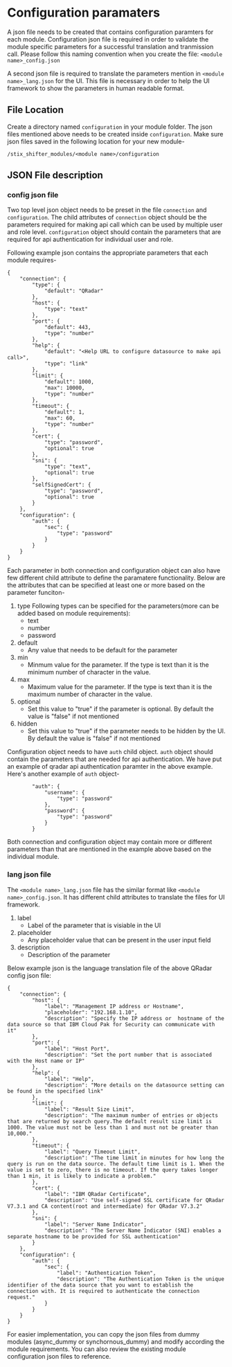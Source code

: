 # Configuration paramaters

A json file needs to be created that contains configuration paramters for each module. Configuration json file is required in order to validate the module specific parameters for a successful translation and tranmission call. Please follow this naming convention when you create the file: `<module name>_config.json`

A second json file is required to translate the parameters mention in `<module name>_lang.json` for the UI. This file is necessary in order to help the UI framework to show the parameters in human readable format.

## File Location

Create a directory named `configuration` in your module folder. The json files mentioned above needs to be created inside `configuration`. Make sure json files saved in the following location for your new module-

```
/stix_shifter_modules/<module name>/configuration
```

## JSON File description

### config json file

Two top level json object needs to be preset in the file `connection` and `configuration`. The child attributes of `connection` object should be the parameters required for making api call which can be used by multiple user and role level. `configuration` object should contain the parameters that are required for api authentication for individual user and role. 

Following example json contains the appropriate parameters that each module requires-

```
{
    "connection": {
        "type": {
            "default": "QRadar"
        },
        "host": {
            "type": "text"
        },
        "port": {
            "default": 443,
            "type": "number"
        },
        "help": {
            "default": "<Help URL to configure datasource to make api call>",
            "type": "link"
        },
        "limit": {
            "default": 1000,
            "max": 10000,
            "type": "number"
        },
        "timeout": {
            "default": 1,
            "max": 60,
            "type": "number"
        },
        "cert": {
            "type": "password",
            "optional": true
        },
        "sni": {
            "type": "text",
            "optional": true
        },
        "selfSignedCert": {
            "type": "password",
            "optional": true
        }
    },
    "configuration": {
        "auth": {
            "sec": {
                "type": "password"
            }
        }
    }
}
```

Each parameter in both connection and configuration object can also have few different child attribute to define the paramatere functionality. Below are the attributes that can be specified at least one or more based on the parameter funciton-

1. type
    Following types can be specified for the parameters(more can be added based on module requirements):
    - text
    - number
    - password
2. default
    - Any value that needs to be default for the parameter
3. min
    - Minmum value for the parameter. If the type is text than it is the minimum number of character in the value.
4. max
    - Maximum value for the parameter. If the type is text than it is the maximum number of character in the value.
5. optional
    - Set this value to "true" if the parameter is optional. By default the value is "false" if not mentioned
6. hidden
    - Set this value to "true" if the parameter needs to be hidden by the UI. By default the value is "false" if not mentioned

Configuration object needs to have `auth` child object. `auth` object should contain the parameters that are needed for api authentication. We have put an example of qradar api authentication paramter in the above example. Here's another example of `auth` object-

```
        "auth": {
            "username": {
                "type": "password"
            },
            "password": {
                "type": "password"
            }
        }
```

Both connection and configuration object may contain more or different parameters than that are mentioned in the example above based on the individual module. 

### lang json file

The `<module name>_lang.json` file has the similar format like `<module name>_config.json`. It has different child attributes to translate the files for UI framework.

1. label
    - Label of the parameter that is visiable in the UI
2. placeholder
    - Any placeholder value that can be present in the user input field
3. description
    - Description of the parameter

Below example json is the language translation file of the above QRadar config json file:

```
{
    "connection": {
        "host": {
            "label": "Management IP address or Hostname",
            "placeholder": "192.168.1.10",
            "description": "Specify the IP address or  hostname of the data source so that IBM Cloud Pak for Security can communicate with it"
        },
        "port": {
            "label": "Host Port",
            "description": "Set the port number that is associated with the Host name or IP"
        },
        "help": {
            "label": "Help",
            "description": "More details on the datasource setting can be found in the specified link"
        },
        "limit": {
            "label": "Result Size Limit",
            "description": "The maximum number of entries or objects that are returned by search query.The default result size limit is 1000. The value must not be less than 1 and must not be greater than 10,000."
        },
        "timeout": {
            "label": "Query Timeout Limit",
            "description": "The time limit in minutes for how long the query is run on the data source. The default time limit is 1. When the value is set to zero, there is no timeout. If the query takes longer than 1 min, it is likely to indicate a problem."
        },
        "cert": {
            "label": "IBM QRadar Certificate",
            "description": "Use self-signed SSL certificate for QRadar V7.3.1 and CA content(root and intermediate) for QRadar V7.3.2"
        },
        "sni": {
            "label": "Server Name Indicator",
            "description": "The Server Name Indicator (SNI) enables a separate hostname to be provided for SSL authentication"
        }
    },
    "configuration": {
        "auth": {
            "sec": {
                "label": "Authentication Token",
                "description": "The Authentication Token is the unique identifier of the data source that you want to establish the connection with. It is required to authenticate the connection request."
            }
        }
    }
}
```

For easier implementation, you can copy the json files from dummy modules (async_dummy or synchornous_dummy) and modify according the module requirements. You can also review the existing module configuration json files to reference. 